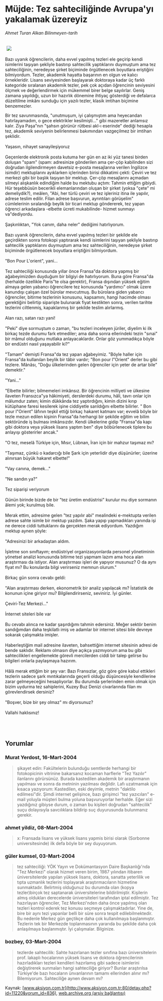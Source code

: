 # Müjde: Tez sahteciliğinde Avrupa'yı yakalamak üzereyiz

*Ahmet Turan Alkan Bilinmeyen-tarih*

<div>
 <font>
  <img border="0" height="1" src="/web/20050129004951im_/http://www.aksiyon.com.tr/images/blank.gif"/>
 </font>
 <font class="content">
  <p>
   <img border="0" hspace="5" src="http://web.archive.org/web/20050129004951im_/http://www.aksiyon.com.tr/resim/482/20.jpg" vspace="5"/>
  </p>
 </font>
 <font class="content">
  Bazı uyanık öğrencilerin, daha evvel yapılmış tezleri ele geçirip kendi isimlerini taşıyan şekliyle bastırıp sahtecilik yaptıklarını duymuştum ama tez sahteciliğinin, neredeyse şirket biçiminde örgütlenecek boyutlara eriştiğini bilmiyordum. Tezler, akademik hayatta başarının en olgun ve kalıcı örnekleridir. Lisans seviyesinden başlayarak doktoraya kadar üç farklı kategoride sıralanan akademik tezler, pek çok açıdan öğrencinin seviyesini ölçmek ve değerlendirmek için mükemmel birer belge sayılırlar. Geniş zamana yayıldığı, uzun bir hazırlık dönemine ihtiyaç gösterdiği ve defalarca düzeltilme imkânı sunduğu için yazılı tezler, klasik imtihan biçimine benzemezler.
 </font>
 <br/>
 <p>
  <font class="content">
   Bir tez savunmasında, "unutmuşum, iyi çalışmıştım ama heyecandan hatırlayamadım, o gece elektrikler kesilmişti..." gibi mazeretler anlamsız kalır. Ziya Paşa"nın "şahsın görünür rütbesi akl-ı eserinde" dediği hesapla tez, akademik seviyenin belirlenmesi bakımından vazgeçilmez bir imtihan şeklidir.
   <br>
    <br>
     Yaşasın, nihayet sanayileşiyoruz
     <br>
      <br>
       Geçenlerde elektronik posta kutuma her gün en az iki yüz tanesi birden doluşan "spam" (spam: adresinize gönderilen ama çer-çöp kabilinden sizi doğrudan ilgilendirmeyen davetsiz e-posta mesajlarına verilen İngilizce isimdir) mektuplarını ayıklarken içlerinden birisi dikkatimi çekti: Çeviri ve tez merkezi gibi bir başlık taşıyan bir mektup. Çer-çöp mesajlarını açmadan silmeyi alışkanlık edindiğim halde bu mektubu açtım: Tahmin ettiğim gibiydi. Hür teşebbüsün becerikli elemanlarından oluşan bir şirket (yoksa "çete" mi demeliydik?), meâlen, "Abi, her türlü çeviri ve tez işleriniz itina ile yapılır, adrese teslim edilir. Filan adrese başvurun, ayrıntıları görüşelim" cümlelerinin sıralandığı beylik bir ticari mektup göndererek, tez yapan öğrenci arkadaşlara -elbette ücreti mukabilinde- hizmet sunmayı va"dediyordu.
       <br/>
       <br/>
       Şaşkınlıktan, "Yok canım, daha neler" dediğimi hatırlıyorum.
       <br/>
       <br/>
       Bazı uyanık öğrencilerin, daha evvel yapılmış tezleri bir şekilde ele geçirdikten sonra fotokopi yaptırarak kendi isimlerini taşıyan şekliyle bastırıp sahtecilik yaptıklarını duymuştum ama tez sahteciliğinin, neredeyse şirket biçiminde örgütlenecek boyutlara eriştiğini bilmiyordum.
       <br/>
       <br/>
       "Bon Pour L'orient", yani...
       <br/>
       <br/>
       Tez sahteciliği konusunda yıllar önce Fransa"da doktora yapmış bir ağabeyimizden duyduğum bir bilgiyi de hatırlıyorum. Buna göre Fransa"da (herhalde özellikle Paris"te olsa gerektir), Fransa dışından yüksek eğitim almaya gelen yabancı öğrencilere tez konusunda "yardımcı" olmak üzere kanundışı çalışan özel bürolar mevcutmuş. Bu bürolara giden yabancı öğrenciler, bitirme tezlerinin konusunu, kapsamını, hangi hacimde olması gerektiğini belirtip siparişte bulunarak fiyat kestikten sonra, verilen tarihte tezlerini ciltlenmiş, kapaklanmış bir şekilde teslim alırlarmış.
       <br/>
       <br/>
       Alan razı, satan razı yani!
       <br/>
       <br/>
       "Peki" diye sormuştum o zaman, "bu tezleri inceleyen jüriler, diyelim ki ilk birkaç tezde durumu fark etmediler; ama daha sonra ellerindeki tezin "sınai" bir mâmul olduğunu mutlaka anlayacaklardır. Onlar göz yummadıkça böyle bir endüstri nasıl yaşayabilir ki?"
       <br/>
       <br/>
       "Tamam" demişti Fransa"da tez yapan ağabeyimiz. "Böyle haller için Fransa"da kullanılan beylik bir tâbir vardır; "Bon pour l"Orient" derler bu gibi tezlere. Mânâsı, "Doğu ülkelerinden gelen öğrenciler için yeter de artar bile" demektir."
       <br/>
       <br/>
       "Yani..."
       <br/>
       <br/>
       "Elbette bilirler; bilmemeleri imkânsız. Bir öğrencinin milliyeti ve ülkesine ilaveten Fransızca"ya hâkimiyeti, derslerdeki durumu, hâli, tavrı onlar için mâlumdur zaten; kimin dükkânda tez yaptırdığını, kimin dizini kırıp kütüphane faresi kesilerek işine ciddiyetle sarıldığını elbette bilirler. " Bon pour l"Orient" lâfının teşkil ettiği birkaç hakaret katmanı var; evvelâ böyle bir tezle mezun edilen kişinin Fransa"da herhangi bir şekilde eğitim ve bilim sektöründe iş bulması imkânsızdır. Kendi ülkelerine gidip "Fransa"da kapı gibi doktora veya yüksek lisans yaptım ben" diye böbürlenecek tiplere bu anlayışı gösterirler ancak."
       <br/>
       <br/>
       "O tez, meselâ Türkiye için, Mısır, Lübnan, İran için bir mahzur taşımaz mı?
       <br/>
       <br/>
       "Taşımaz, çünkü o kadarcığı bile Şark için yeterlidir diye düşünürler; üzerine alınırsan büyük hakaret elbette!"
       <br/>
       <br/>
       "Vay canına, demek..."
       <br/>
       <br/>
       "Ne sandın ya?"
       <br/>
       <br/>
       Tez siparişi veriyorum
       <br/>
       <br/>
       Günün birinde bizde de bir "tez üretim endüstrisi" kurulur mu diye sormanın âlemi yok; kurulmuş bile.
       <br/>
       <br/>
       Merak ettim, adresime gelen "tez yapılır abi" mealindeki e-mektupta verilen adrese sahte isimle bir mektup yazdım. Şaka yapıp yapmadıkları yanında işi ne derece ciddi tuttuklarını da gerçekten merak ediyordum. Yazdığım mektup aynen şöyle:
       <br/>
       <br/>
       "Adresinizi bir arkadaştan aldım.
       <br/>
       <br/>
       İşletme son sınıftayım; endüstriyel organizasyonlarda personel yönetiminin yönetsel analizi konusunda bitirme tezi yapmam lazım ama hoca alan araştırması da istiyor. Alan araştırması işleri de yapıyor musunuz? O da aynı fiyat mı? Bu konularda bilgi verirseniz memnun olurum."
       <br/>
       <br/>
       Birkaç gün sonra cevabı geldi:
       <br/>
       <br/>
       "Alan araştırması derken, ekonometrik bir analiz yapılacak mı? İstatistik de konunun içine giriyor mu? Bilgilendirirseniz, seviniriz. İyi günler.
       <br/>
       <br/>
       Çeviri-Tez Merkezi..."
       <br/>
       <br/>
       İnternet siteleri bile var
       <br/>
       <br/>
       Bu cevabı alınca ne kadar şaşırdığımı tahmin edersiniz. Meğer sektör benim sandığımdan daha teşkilatlı imiş ve adamlar bir internet sitesi bile devreye sokarak çalışmakta imişler.
       <br/>
       <br/>
       Haberleştiğim mail adresine ilaveten, bahsettiğim internet sitesinin adresi de bende saklıdır. Reklamı olmasın diye açıkça yazmıyorum ama bu gibi sahtecilikleri engellemekte görevli mercilerden ciddi bir talep gelirse bu bilgileri onlarla paylaşmaya hazırım.
       <br/>
       <br/>
       Hâlâ merak ettiğim bir şey var: Bazı Fransızlar, göz göre göre kabul ettikleri tezlerin sadece şark mıntıkalarında geçerli olduğu düşüncesiyle kendilerine zarar gelmeyeceğini hesaplıyorlar. Bu durumda şerlerinden emin olmak için bizim uydurma tez sahiplerini, Kuzey Buz Denizi civarlarında filan mı görevlendirsek dersiniz?
       <br/>
       <br/>
       "Boşver, bize bir şey olmaz" mı diyorsunuz?
       <br/>
       <br/>
       Vallahi haklısınız!
      </br>
     </br>
    </br>
   </br>
  </font>
 </p>
</div>


## Yorumlar

### Murat Yerdost, 16-Mart-2004
> şikayet edin: 
> Fakültelerin bulunduğu semtlerde herhangi bir fotokopicinin vitrinine bakarsanız kocaman harflerle "Tez Yazılır" ilanlarını görürsünüz. Burada kastedilen akademik bir araştırmanın yapılması ve sonra da metninin yazılması değildir. Lafı uzatmamak için kısaca yazıyorum: Kastedilen, eski deyimle, metnin "daktilo edilmesi"dir. Şimdi internet gelişince, bazı girişimci "tez yazıcıları" e-mail yoluyla müşteri bulma yoluna başvuruyorlar herhalde. Eğer sizi yazdığınız gibiyse durum, o zaman bu kişileri doğrudan "sahtecilik" suçu dolayısıyla savcılıklara bildirip suç duyurusunda bulunmanız gerekir.

### ahmet yildiz, 08-Mart-2004
> x: 
> Fransada lisans ve yüksek lisans yapmis birisi olarak  (Sorbonne universitesinde) ilk defa böyle bir sey duyuyorum.

### güler kumsel, 03-Mart-2004
> tez sahteciliği: 
> YÖK Yayın ve Dokümantasyon Daire Başkanlığı'nda "Tez Merkezi" olarak hizmet veren birim, 1987 yılından itibaren üniversitelerde yapılan yüksek lisans, doktora, sanatta yeterlilik ve tıpta uzmanlık tezlerini toplayarak araştırmacıların hizmetine sunmaktadır. Belirtmiş olduğunuz bu durumda olan (kopya tezler)birçok tez saptanarak üniversitelerine bildirilmiştir. Kişilerin almış oldukları derecelerde üniversiteleri tarafından iptal edilmiştir. Tez hazırlayan öğrenciler, Tez Merkezi'nden daha önce yapılmış olan tezleri kontrol ederek tez konusu seçmeye çalışmaktadırlar. Yine de, bire bir aynı tezi yapanlar belli bir süre sonra tespit edilebilmektedir. Bu nedenle Merkez gün geçtikçe daha çok kullanılmaya başlanmıştır. Tezlerin tek bir Merkezde toplanmasının yararıda bu şekilde daha çok anlaşılmaya başlanmıştır.  İyi çalışmalar. Bilginize.

### bozbey, 03-Mart-2004
> tezlerde sahtecilik: 
> Sahte hazırlanan tezler sınıfına bazı üniversitelerin prof. lakaplı hocalarının yüksek lisans ve doktora öğrencilerinin hazırladıkları tezleri kendileri hazırlamış gibi sadece isimlerini değiştirerek sunmaları hangi sahteciliğe giriyor? Bunlar araştırılsa Türkiye'de bazı hocaların ünvanlarının tamamı ellerinden alınır mı? Bilemiyorum. Sahteciliğe aynen devam mı?

Kaynak: [www.aksiyon.com.tr](http://www.aksiyon.com.tr:80/detay.php?id=11220&yorum_id=836), [web.archive.org (arşiv bağlantısı)](http://web.archive.org/web/20050129004951/http://www.aksiyon.com.tr:80/detay.php?id=11220&yorum_id=836)
